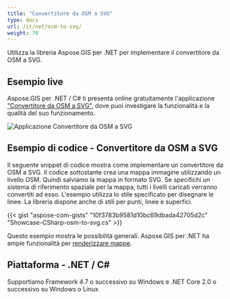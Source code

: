 ```yaml
---
title: "Convertitore da OSM a SVG"
type: docs
url: /it/net/osm-to-svg/
weight: 70
---
```


Utilizza la libreria Aspose.GIS per .NET per implementare il convertitore da OSM a SVG.

## **Esempio live**

Aspose.GIS per .NET / C# ti presenta online gratuitamente l'applicazione ["Convertitore da OSM a SVG"](https://products.aspose.app/gis/viewer/osm-to-svg), dove puoi investigare la funzionalità e la qualità del suo funzionamento.

![Applicazione Convertitore da OSM a SVG](viewer.png)

## **Esempio di codice - Convertitore da OSM a SVG**

Il seguente snippet di codice mostra come implementare un convertitore da OSM a SVG. Il codice sottostante crea una mappa immagine utilizzando un livello OSM. Quindi salviamo la mappa in formato SVG. Se specifichi un sistema di riferimento spaziale per la mappa, tutti i livelli caricati verranno convertiti ad esso.
L'esempio utilizza lo stile specificato per disegnare le linee. La libreria dispone anche di stili per punti, linee e superfici.

{{< gist "aspose-com-gists" "10f3783b9581d10bc69dbada42705d2c" "Showcase-CSharp-osm-to-svg.cs" >}}

Questo esempio mostra le possibilità generali. Aspose.GIS per .NET ha ampie funzionalità per [renderizzare mappe](https://docs.aspose.com/gis/net/map-rendering/).

## **Piattaforma - .NET / C#**

Supportiamo Framework 4.7 o successivo su Windows e .NET Core 2.0 o successivo su Windows o Linux
